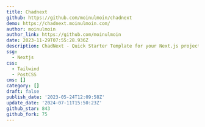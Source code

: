 ```yaml
---
title: Chadnext
github: https://github.com/moinulmoin/chadnext
demo: https://chadnext.moinulmoin.com/
author: moinulmoin
author_link: https://github.com/moinulmoin
date: 2023-11-29T07:55:28.936Z
description: ChadNext - Quick Starter Template for your Next.js project.
ssg:
  - Nextjs
css:
  - Tailwind
  - PostCSS
cms: []
category: []
draft: false
publish_date: '2023-05-24T12:09:58Z'
update_date: '2024-07-11T15:50:23Z'
github_star: 843
github_fork: 75
---
```

